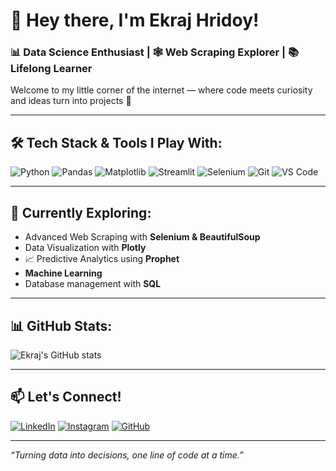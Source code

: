 # 👋 Hey there, I'm Ekraj Hridoy!

### 📊 Data Science Enthusiast | 🕸️ Web Scraping Explorer | 📚 Lifelong Learner

Welcome to my little corner of the internet — where code meets curiosity and ideas turn into projects 🚀

---

## 🛠️ Tech Stack & Tools I Play With:
![Python](https://img.shields.io/badge/-Python-333333?style=flat&logo=python)
![Pandas](https://img.shields.io/badge/-Pandas-333333?style=flat&logo=pandas)
![Matplotlib](https://img.shields.io/badge/-Matplotlib-333333?style=flat&logo=matplotlib)
![Streamlit](https://img.shields.io/badge/-Streamlit-333333?style=flat&logo=streamlit)
![Selenium](https://img.shields.io/badge/-Selenium-333333?style=flat&logo=selenium)
![Git](https://img.shields.io/badge/-Git-333333?style=flat&logo=git)
![VS Code](https://img.shields.io/badge/-VS%20Code-333333?style=flat&logo=visual-studio-code)

---

## 🌱 Currently Exploring:
- Advanced Web Scraping with **Selenium & BeautifulSoup**
- Data Visualization with **Plotly**
- 📈 Predictive Analytics using **Prophet**
- **Machine Learning**
- Database management with **SQL**

---

## 📊 GitHub Stats:
![Ekraj's GitHub stats](https://github-readme-stats-git-masterrstaa-rickstaa.vercel.app/api?username=ekrajhridoy&show_icons=true&theme=tokyonight)

---

## 📫 Let's Connect!
[![LinkedIn](https://img.shields.io/badge/-LinkedIn-0077B5?style=flat&logo=linkedin&logoColor=white)](https://www.linkedin.com/in/ekrajhridoy/)
[![Instagram](https://img.shields.io/badge/-Instagram-E4405F?style=flat&logo=instagram&logoColor=white)](https://www.instagram.com/_ekraaaaaj_/)
[![GitHub](https://img.shields.io/badge/-GitHub-333333?style=flat&logo=github&logoColor=white)](https://github.com/ekrajhridoy)

---

_“Turning data into decisions, one line of code at a time.”_

